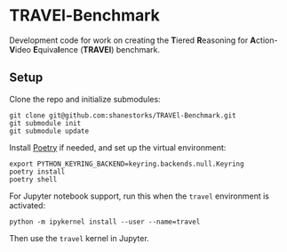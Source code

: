 # TRAVEl-Benchmark

Development code for work on creating the **T**iered **R**easoning for **A**ction-**V**ideo **E**quiva**l**ence (**TRAVEl**) benchmark.

## Setup

Clone the repo and initialize submodules:

```
git clone git@github.com:shanestorks/TRAVEl-Benchmark.git
git submodule init
git submodule update
```

Install [Poetry](https://python-poetry.org/docs/#installing-with-the-official-installer) if needed, and set up the virtual environment:

```
export PYTHON_KEYRING_BACKEND=keyring.backends.null.Keyring
poetry install
poetry shell
```

For Jupyter notebook support, run this when the `travel` environment is activated:
```
python -m ipykernel install --user --name=travel
```

Then use the `travel` kernel in Jupyter.